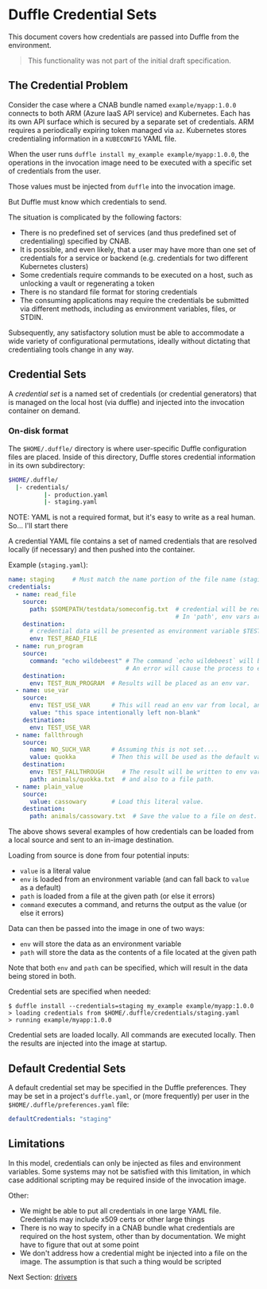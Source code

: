 # Duffle Credential Sets

This document covers how credentials are passed into Duffle from the environment.

> This functionality was not part of the initial draft specification.

## The Credential Problem

Consider the case where a CNAB bundle named `example/myapp:1.0.0` connects to both ARM (Azure IaaS API service) and Kubernetes. Each has its own API surface which is secured by a separate set of credentials. ARM requires a periodically expiring token managed via `az`. Kubernetes stores credentialing information in a `KUBECONFIG` YAML file.

When the user runs `duffle install my_example example/myapp:1.0.0`, the operations in the invocation image need to be executed with a specific set of credentials from the user.

Those values must be injected from `duffle` into the invocation image.

But Duffle must know which credentials to send.

The situation is complicated by the following factors:

- There is no predefined set of services (and thus predefined set of credentialing) specified by CNAB.
- It is possible, and even likely, that a user may have more than one set of credentials for a service or backend (e.g. credentials for two different Kubernetes clusters)
- Some credentials require commands to be executed on a host, such as unlocking a vault or regenerating a token
- There is no standard file format for storing credentials
- The consuming applications may require the credentials be submitted via different methods, including as environment variables, files, or STDIN.

Subsequently, any satisfactory solution must be able to accommodate a wide variety of configurational permutations, ideally without dictating that credentialing tools change in any way.

## Credential Sets

A *credential set* is a named set of credentials (or credential generators) that is managed on the local host (via duffle) and injected into the invocation container on demand.

### On-disk format

The `$HOME/.duffle/` directory is where user-specific Duffle configuration files are placed. Inside of this directory, Duffle stores credential information in its own subdirectory:

```bash
$HOME/.duffle/
  |- credentials/
          |- production.yaml
          |- staging.yaml
```

NOTE: YAML is not a required format, but it's easy to write as a real human. So... I'll start there

A credential YAML file contains a set of named credentials that are resolved locally (if necessary) and then pushed into the container.

Example (`staging.yaml`):

```yaml
name: staging     # Must match the name portion of the file name (staging.yaml)
credentials:
  - name: read_file
    source:
      path: $SOMEPATH/testdata/someconfig.txt  # credential will be read from this file
                                               # In 'path', env vars are evaluated.
    destination:
      # credential data will be presented as environment variable $TEST_READ_FILE
      env: TEST_READ_FILE    
  - name: run_program
    source:
      command: "echo wildebeest" # The command `echo wildebeest` will be executed
                                 # An error will cause the process to exit
    destination:
      env: TEST_RUN_PROGRAM  # Results will be placed as an env var.
  - name: use_var
    source:
      env: TEST_USE_VAR      # This will read an env var from local, and copy to dest
      value: "this space intentionally left non-blank"
    destination:
      env: TEST_USE_VAR
  - name: fallthrough
    source:
      name: NO_SUCH_VAR      # Assuming this is not set....
      value: quokka          # Then this will be used as the default value
    destination:
      env: TEST_FALLTHROUGH     # The result will be written to env var...
      path: animals/quokka.txt  # and also to a file path.
  - name: plain_value
    source:
      value: cassowary       # Load this literal value.
    destination:
      path: animals/cassowary.txt  # Save the value to a file on dest.
```

The above shows several examples of how credentials can be loaded from a local source and
sent to an in-image destination.

Loading from source is done from four potential inputs:

- `value` is a literal value
- `env` is loaded from an environment variable (and can fall back to `value` as a default)
- `path` is loaded from a file at the given path (or else it errors)
- `command` executes a command, and returns the output as the value (or else it errors)

Data can then be passed into the image in one of two ways:

- `env` will store the data as an environment variable
- `path` will store the data as the contents of a file located at the given path

Note that both `env` and `path` can be specified, which will result in the data being stored in both.

Credential sets are specified when needed:

```console
$ duffle install --credentials=staging my_example example/myapp:1.0.0
> loading credentials from $HOME/.duffle/credentials/staging.yaml
> running example/myapp:1.0.0
```

Credential sets are loaded locally. All commands are executed locally. Then the results are injected into the image at startup.

## Default Credential Sets

A default credential set may be specified in the Duffle preferences. They may be set in a project's `duffle.yaml`, or (more frequently) per user in the `$HOME/.duffle/preferences.yaml` file:

```yaml
defaultCredentials: "staging"
```

## Limitations

In this model, credentials can only be injected as files and environment variables. Some systems may not be satisfied with this limitation, in which case additional scripting may be required inside of the invocation image.

Other:

- We might be able to put all credentials in one large YAML file. Credentials may include x509 certs or other large things
- There is no way to specify in a CNAB bundle what credentials are required on the host system, other than by documentation. We might have to figure that out at some point
- We don't address how a credential might be injected into a file on the image. The assumption is that such a thing would be scripted

Next Section: [drivers](202-drivers.md)